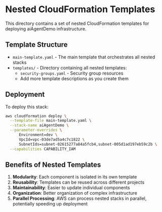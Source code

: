 # Nested CloudFormation Templates

This directory contains a set of nested CloudFormation templates for deploying aiAgentDemo infrastructure.

## Template Structure

- `main-template.yaml` - The main template that orchestrates all nested stacks
- `templates/` - Directory containing all nested templates:
  - `security-groups.yaml` - Security group resources
  - Add more template descriptions as you create them

## Deployment

To deploy this stack:

```bash
aws cloudformation deploy \
  --template-file main-template.yaml \
  --stack-name aiAgentDemo \
  --parameter-overrides \
      Environment=dev \
      VpcId=vpc-03de7ad5a4c7c1822 \
      SubnetIds=subnet-02615277a84a5fcb4,subnet-005d1ad197eb59c2b \
  --capabilities CAPABILITY_IAM
```

## Benefits of Nested Templates

1. **Modularity**: Each component is isolated in its own template
2. **Reusability**: Templates can be reused across different projects
3. **Maintainability**: Easier to update individual components
4. **Organization**: Better organization of complex infrastructure
5. **Parallel Processing**: AWS can process nested stacks in parallel, potentially speeding up deployment
